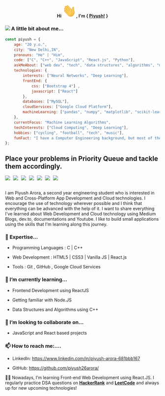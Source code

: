<div align = "center">

<b> Hi <img src="https://github.com/piyush26arora/piyush26arora/blob/master/Hi.gif" width="45px">, I'm { [Piyush!](https://piyush26arora.github.io/Portfolio/) } 
</b></div>

<div align= "left">
  
### <img src="https://media.giphy.com/media/VgCDAzcKvsR6OM0uWg/giphy.gif" width="50"> A little bit about me...  

```javascript
const piyush = {
    age: "20 y.o.",
    city: "New Delhi,IN",
    pronouns: "He" | "Him",
    code: ["C", "C++", "JavaScript", "React.js", "Python"],
    askMeAbout: ["web dev", "tech", "data structures", "algorithms", "ml-algorithms"],
    technologies: {
        interests: ["Neural Networks", "Deep Learning"],
        frontEnd: {
            css: ["Bootstrap 4"] ,
            javascript: ["React"]
        },
        databases: ["MySQL"],
        cloudServices: ["Google Cloud Platform"],
        machineLearning: ["pandas", "numpy", "matplotlib", "scikit-learn"]
    },
    currentFocus: "Machine Learning Algorithms",
    techInterests: ["Cloud Computing", "Deep Learning"],
    hobbies: ["cycling", "football", "tech", "music"],
    funFact: "I have a Computer Engineering background, but most of the credit goes to Google and Stack Overflow"
};
```
</div>  
  
  
## Place your problems in **Priority Queue** and tackle them accordingly.

<a href="https://www.linkedin.com/in/piyush-arora-681bbb167">
  <img align = "left" width="26px" src="https://cdn.jsdelivr.net/npm/simple-icons@v3/icons/linkedin.svg"  />
</a>
<a href="https://www.hackerrank.com/piyush26arora">
  <img align = "left" width="26px" src="https://cdn.jsdelivr.net/npm/simple-icons@v3/icons/hackerrank.svg"  />
</a>
  <a href="https://leetcode.com/piyush26arora">
  <img align = "left" width="26px" src="https://cdn.jsdelivr.net/npm/simple-icons@v3/icons/leetcode.svg" />
</a>
  <a href="https://github.com/piyush26arora">
  <img align = "left" width="26px" src="https://cdn.jsdelivr.net/npm/simple-icons@v3/icons/github.svg" />
</a>
<a href="https://www.codechef.com/users/bpit_132">
  <img align = "left" width="26px" src="https://cdn.jsdelivr.net/npm/simple-icons@v3/icons/codechef.svg" />
</a>
<a href="mailto:piyush26arora@gmail.com">
  <img align = "left" width="26px" src="https://cdn.jsdelivr.net/npm/simple-icons@v3/icons/gmail.svg" />
</a>
<a href="https://instagram.com/26.piyush">
  <img align = "left" width="26px" src="https://cdn.jsdelivr.net/npm/simple-icons@v3/icons/instagram.svg" />
</a>
  
</div>  
<br>
<br>


I am Piyush Arora, a second year engineering student who is interested in Web and Cross-Platform App Development and Cloud technologies. I encourage the use of technology wherever possible and I think that everything can be advanced with the help of it. I want to share everything I've learned about Web Development and Cloud technology using Medium Blogs, dev.to, documentations and Youtube. I like to build small applications using the skills that I'm learning along this journey.

### :telescope: Expertise...
  * Programming Languages : C | C++
  
  * Web Development : HTML5 | CSS3 | Vanilla JS | React.js
  
  * Tools : Git , GitHub , Google Cloud Services


### :seedling: I’m currently learning...
  * Frontend Development using ReactJS
  
  * Getting familiar with Node.JS 
  
  * Data Structures and Algorithms using C++


### :dancers: I’m looking to collaborate on...
  
  * JavaScript and React based projects

### :mailbox:  How to reach me:....
  
  * LinkedIn: https://www.linkedin.com/in/piyush-arora-681bbb167
  
  * GitHub: https://github.com/piyush26arora/



👩‍💻 Nowadays, I’m learning Front-end Web Development using React.JS. I regularly practice DSA questions on [**HackerRank**](https://www.hackerrank.com/piyush26arora?hr_r=1) and [**LeetCode**](https://leetcode.com/piyush26arora/) and always up for new upcoming technologies! 


